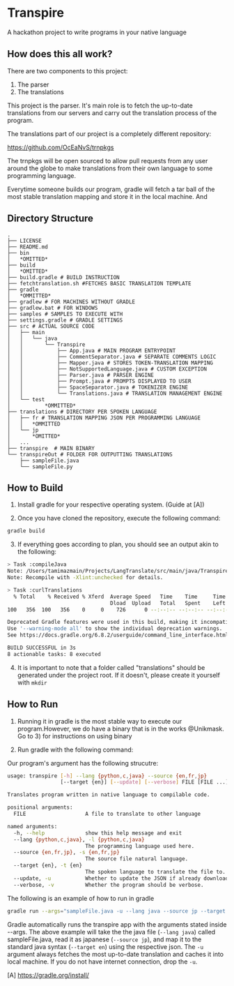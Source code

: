 # Transpire
A hackathon project to write programs in your native language

## How does this all work?

There are two components to this project:

1. The parser
2. The translations

This project is the parser. It's main role is to fetch the up-to-date translations from our servers and carry out the translation process of the program.

The translations part of our project is a completely different repository: 

https://github.com/OcEaNvS/trnpkgs


The trnpkgs will be open sourced to allow pull requests from any user around the globe to make translations from their own language to some programming language.

Everytime someone builds our program, gradle will fetch a tar ball of the most stable translation mapping and store it in the local machine. And  


## Directory Structure

```
.
├── LICENSE
├── README.md
├── bin
│   *OMITTED*
├── build
│   *OMITTED*
├── build.gradle # BUILD INSTRUCTION
├── fetchtranslation.sh #FETCHES BASIC TRANSLATION TEMPLATE
├── gradle
│   *OMMITTED*
├── gradlew # FOR MACHINES WITHOUT GRADLE
├── gradlew.bat # FOR WINDOWS
├── samples # SAMPLES TO EXECUTE WITH
├── settings.gradle # GRADLE SETTINGS
├── src # ACTUAL SOURCE CODE
│   ├── main
│   │   └── java
│   │       └── Transpire
│   │           ├── App.java # MAIN PROGRAM ENTRYPOINT
│   │           ├── CommentSeparator.java # SEPARATE COMMENTS LOGIC
│   │           ├── Mapper.java # STORES TOKEN-TRANSLATION MAPPING
│   │           ├── NotSupportedLanguage.java # CUSTOM EXCEPTION 
│   │           ├── Parser.java # PARSER ENGINE 
│   │           ├── Prompt.java # PROMPTS DISPLAYED TO USER
│   │           ├── SpaceSeparator.java # TOKENIZER ENGINE
│   │           └── Translations.java # TRANSLATION MANAGEMENT ENGINE
│   └── test
│			*OMMITTED*
├── translations # DIRECTORY PER SPOKEN LANGUAGE
│   ├── fr # TRANSLATION MAPPING JSON PER PROGRAMMING LANGUAGE
│   │   *OMMITTED
│   └── jp
│       *OMITTED*
│   ...
├── transpire  # MAIN BINARY
└── transpireOut # FOLDER FOR OUTPUTTING TRANSLATIONS
    ├── sampleFile.java
	└── sampleFile.py
```




## How to Build

1) Install gradle for your respective operating system. (Guide at [A])

2) Once you have cloned the repository, execute the following command:

```bash
gradle build
```

3) If everything goes according to plan, you should see an output akin to the following:

```bash
> Task :compileJava
Note: /Users/tamimazmain/Projects/LangTranslate/src/main/java/Transpire/App.java uses unchecked or unsafe operations.
Note: Recompile with -Xlint:unchecked for details.

> Task :curlTranslations
  % Total    % Received % Xferd  Average Speed   Time    Time     Time  Current
                                 Dload  Upload   Total   Spent    Left  Speed
100   356  100   356    0     0    726      0 --:--:-- --:--:-- --:--:--   725

Deprecated Gradle features were used in this build, making it incompatible with Gradle 7.0.
Use '--warning-mode all' to show the individual deprecation warnings.
See https://docs.gradle.org/6.8.2/userguide/command_line_interface.html#sec:command_line_warnings

BUILD SUCCESSFUL in 3s
8 actionable tasks: 8 executed
``` 

4) It is important to note that a folder called "translations" should be generated under the project root. If it doesn't, please create it yourself with `mkdir`

## How to Run

1) Running it in gradle is the most stable way to execute our program.However, we do have a binary that is in the works @Unikmask. Go to 3) for instructions on using binary

2) Run gradle with the following command:


Our program's argument has the following strucutre:

```bash
usage: transpire [-h] --lang {python,c,java} --source {en,fr,jp}
                 [--target {en}] [--update] [--verbose] FILE [FILE ...]

Translates program written in native language to compilable code.

positional arguments:
  FILE                   A file to translate to other language

named arguments:
  -h, --help             show this help message and exit
  --lang {python,c,java}, -l {python,c,java}
                         The programming language used here.
  --source {en,fr,jp}, -s {en,fr,jp}
                         The source file natural language.
  --target {en}, -t {en}
                         The spoken language to translate the file to.
  --update, -u           Whether to update the JSON if already downloaded.
  --verbose, -v          Whether the program should be verbose.
```

The following is an example of how to run in gradle

```bash
gradle run --args="sampleFile.java -u --lang java --source jp --target en"
```

Gradle automatically runs the transpire app with the arguments stated inside --args. The above example will take the the java file (`--lang java`) called sampleFile.java, read it as japanese (`--source jp`), and map it to the standard java syntax (`--target en`) using the respective json. The `-u` argument always fetches the most up-to-date translation and caches it into local machine. If you do not have internet connection, drop the `-u`.




[A] https://gradle.org/install/